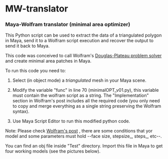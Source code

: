 # MW-translator
### Maya-Wolfram translator (minimal area optimizer)

This Python script can be used to extract the data of a triangulated polygon in Maya, send it to a Wolfram script execution and recover the output to send it back to Maya.

This code was conceived to call Wolfram's [Douglas-Plateau problem solver](https://community.wolfram.com/groups/-/m/t/1341653) and create minimal area patches in Maya.

To run this code you need to:

1. Select (in object mode) a _triangulated_ mesh in your Maya scene.
  
2. Modify the variable "func" in line 70 (minimalOPT_v01.py), this variable must contain the wolfram script as a string. The "Implementation" section in Wolfram's post includes all the required code (you only need to copy and merge everything as a single string preserving the Wolfram syntax).
  
3. Use Maya Script Editor to run this modified python code.
  

Note: Please check [Wolfram's post](https://community.wolfram.com/groups/-/m/t/1341653) , there are some conditions that yor model and some parameters must hold --face size, stepsize_, steps_, etc--.

You can find an obj file inside "Test" directory. Import this file in Maya to get four working models (see the pictures below).
